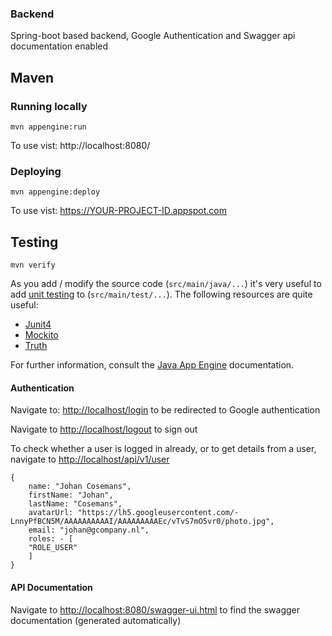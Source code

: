 ### Backend

Spring-boot based backend, Google Authentication and Swagger api documentation enabled

## Maven
### Running locally

`mvn appengine:run`

To use vist: http://localhost:8080/

### Deploying

`mvn appengine:deploy`

To use vist:  https://YOUR-PROJECT-ID.appspot.com

## Testing

`mvn verify`

As you add / modify the source code (`src/main/java/...`) it's very useful to add [unit testing](https://cloud.google.com/appengine/docs/java/tools/localunittesting)
to (`src/main/test/...`).  The following resources are quite useful:

* [Junit4](http://junit.org/junit4/)
* [Mockito](http://mockito.org/)
* [Truth](http://google.github.io/truth/)


For further information, consult the
[Java App Engine](https://developers.google.com/appengine/docs/java/overview) documentation.


#### Authentication

Navigate to:
[http://localhost/login](http://localhost/login)
to be redirected to Google authentication

Navigate to 
[http://localhost/logout](http://localhost/logout)
to sign out

To check whether a user is logged in already, or to get details from a user, 
navigate to [http://localhost/api/v1/user](http://localhost/api/v1/user)

```
{
    name: "Johan Cosemans",
    firstName: "Johan",
    lastName: "Cosemans",
    avatarUrl: "https://lh5.googleusercontent.com/-LnnyPfBCN5M/AAAAAAAAAAI/AAAAAAAAAEc/vTvS7mO5vr0/photo.jpg",
    email: "johan@gcompany.nl",
    roles: - [
    "ROLE_USER"
    ]
}
```

#### API Documentation

Navigate to [http://localhost:8080/swagger-ui.html](http://localhost:8080/swagger-ui.html) to find the swagger documentation (generated automatically)
